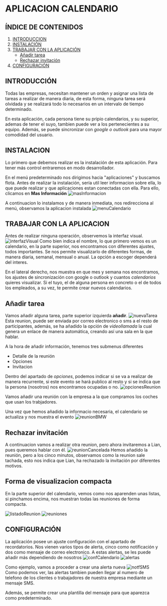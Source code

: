 # APLICACION CALENDARIO


## **ÍNDICE DE CONTENIDOS**
1. [INTRODUCCION](#introducción)
2. [INSTALACIÓN](#instalación)
3. [TRABAJAR CON LA APLICACIÓN](#trabajar-con-la-aplicación)
    - [Añadir tarea](#añadir-tarea)
    - [Rechazar invitación](#rechazar-invitación)
4. [CONFIGURACIÓN](#configuración)

## **INTRODUCCIÓN**
Todas las empresas, necesitan mantener un orden y asignar una lista de tareas a realizar de manera diaria, de esta forma, ninguna tarea será olvidada y se realizará todo lo necesarios en un intervalo de tiempo determinado. 

En esta aplicación, cada persona tiene su pripio calendarios, y su superior, ademas de tener el suyo, tambien puede ver a los pertenecientes a su equipo. Además, se puede sincronizar con *google o outlook* para una  mayor comodidad del usuario.

## **INSTALACION**
Lo primero que debemos realizar es la instalación de esta aplicación. Para tener más control entraremos en modo desarrollador.

En el menú predeterminado nos dirigimos hacia "aplicaciones" y buscamos flota. Antes de realizar la instalación, sería util leer informacion sobre ella, lo que puede realizar y que aplicaciones estan conectadas con ella. 
Para ello, clicamos en **Mas Información**
![masInformacion]

 A continuacion lo instalamos y de manera inmediata, nos redirecciona al menú, observamos la aplicacion instalada 
![menuCalendario]

## **TRABAJAR CON LA APLICACION**
Antes de realizar ninguna operación, observemos la interfaz visual.
![interfazVisual]
Como bien indica el nombre, lo que primero vemos es un calendario, en la parte superior, nos encontramos con diferentes ajustes, todos importantes. Se nos permite visualizarlo de diferentes formas, de manera diaria, semanal, mensual o anual. La opción a escoger dependerá del interes.

En el lateral derecho, nos muestra en que mes y semana nos encontramos, los ajustes de sincronización con google o outlook y cuantos *calendarios* quieres visualizar. Si el tuyo, el de alguna persona en concreto o el de todos los empleados, a su vez, te permite crear nuevos calendarios.

## Añadir tarea
Vamos añadir alguna tarea, parte superior izquierda **añadir**.
![nuevaTarea]
Esta reunion, puede ser enviada por correo electronico o sms a el resto de participantes, además, se ha añadido la opción de *videollamada* la cual genera un enlace de manera automática, creando así una sala en la que hablar.

A la hora de añadir información, tenemos tres submenus diferentes
- Detalle de la reunión
- Opciones 
- Invitacion

Dentro del apartado de *opciones*, podemos indicar si se va a realizar de manera recurrente, si este evento se hará publico al resto y si se indica que la persona (nosotros) nos encontramos ocupadas o no.
![opcionesReunion]


Vamos añadir una reunión con la empresa a la que compramos los coches que usan los trabjadores. 

Una vez que hemos añadido la informacio necesaria, el calendario se actualiza y nos muestra el evento
![reunionBMW]

## Rechazar invitación
A continuacion vamos a realizar otra reunion, pero ahora invitaremos a Lian, pues queremos hablar con él.
![reunionCancelada]
Hemos añadido la reunión, pero a los cinco minutos, observamos como la reunion sale tachada, esto nos indica que Lian, ha rechazado la invitación por diferentes motivos.

## Forma de visualizacion compacta
En la parte superior del calendario, vemos como nos aparenden unas listas, si pinchamos encima, nos muestran todas las reuniones de forma compacta.

![listadoReunion]
![reuniones]

## **CONFIGURACIÓN**
La aplicación posee un ajuste configuración con el apartado de recordatorios. Nos vienen varios tipos de alerta, cinco como notificación y dos como mensaje de correo electronico. A estas alertas, se les puede añadir más dependiendo de nosotros
![confCalendario]
![alertas]

Como ejemplo, vamos a proceder a crear una alerta nueva 
![notfSMS]
Como podemos ver, las alertas tambien pueden llegar al numero de telefono de los clientes o trabajadores de nuestra empresa mediante un mensaje SMS.

Además, se permite crear una plantilla del mensaje para que aparezca como predeterminado.

 [masInformacion]:imagenes_aplicacion/masInformacion_Calendario.jpg
 [menuCalendario]:imagenes_aplicacion/menuCal.jpg
 [interfazVisual]:imagenes_aplicacion/interfazCalendario.jpg
 [nuevaTarea]:imagenes_aplicacion/nuevaTarea.jpg
 [reunionBMW]:imagenes_aplicacion/reunion%20bmv.jpg
 [opcionesReunion]:imagenes_aplicacion/opcionesReunion.jpg
 [reunionCancelada]:imagenes_aplicacion/reunionRechazada.jpg
 [listadoReunion]:imagenes_aplicacion/listadoReniones.jpg
 [reuniones]:imagenes_aplicacion/listado.jpg
 [confCalendario]:imagenes_aplicacion/confCalendario.jpg
 [alertas]:imagenes_aplicacion/alertas.jpg
 [notfSMS]:imagenes_aplicacion/NotfSMS.jpg